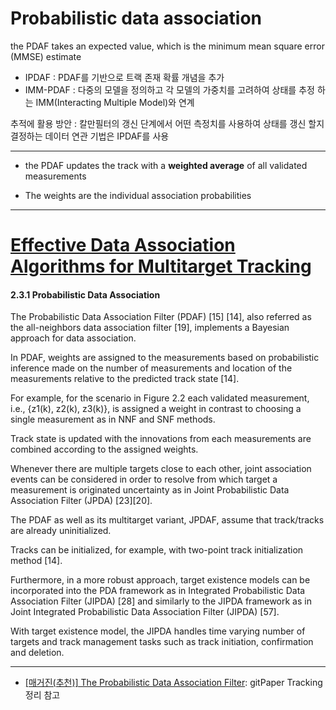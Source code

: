 # Probabilistic data association

the PDAF takes an expected value, which is the minimum mean square error (MMSE) estimate

- IPDAF : PDAF를 기반으로 트랙 존재 확률 개념을 추가 
- IMM-PDAF : 다중의 모델을 정의하고 각 모델의 가중치를 고려하여 상태를 추정 하는 IMM(Interacting Multiple Model)와 연계 


추적에 활용 방안 : 칼만필터의 갱신 단계에서 어떤 측정치를 사용하여 상태를 갱신 할지 결정하는 데이터 연관 기법은 IPDAF를 사용 



---

- the PDAF updates the track with a **weighted average** of all validated measurements

- The weights are the individual association probabilities


---
# [Effective Data Association Algorithms for Multitarget Tracking](https://macsphere.mcmaster.ca/bitstream/11375/16272/2/thesis%20-%20Biruk%20Habtemariam.pdf)


#### 2.3.1 Probabilistic Data Association

The Probabilistic Data Association Filter (PDAF) [15] [14], also referred as the all-neighbors data association filter [19], implements a Bayesian approach for data association. 

In PDAF, weights are assigned to the measurements based on probabilistic inference made on the number of measurements and location of the measurements relative to the predicted track state [14]. 

For example, for the scenario in Figure 2.2 each validated measurement, i.e., {z1(k), z2(k), z3(k)}, is assigned a weight in contrast to choosing a single measurement as in NNF and SNF methods. 

Track state is updated with the innovations from each measurements are combined according to the assigned weights. 

Whenever there are multiple targets close to each other, joint association events can be considered in order to resolve from which target a measurement is originated uncertainty as in Joint Probabilistic Data Association Filter (JPDA) [23][20]. 

The PDAF as well as its multitarget variant, JPDAF, assume that track/tracks are already uninitialized. 

Tracks can be initialized, for example, with two-point track initialization method [14]. 

Furthermore, in a more robust approach, target existence models can be incorporated into the PDA framework as in Integrated Probabilistic Data Association Filter (JIPDA) [28] and similarly to the JIPDA framework as in Joint Integrated Probabilistic Data Association Filter (JIPDA) [57]. 

With target existence model, the JIPDA handles time varying number of targets and track management tasks such as track initiation, confirmation and deletion.







---

- [[매거진(추천)] The Probabilistic Data Association Filter](http://citeseerx.ist.psu.edu/viewdoc/download?doi=10.1.1.212.383&rep=rep1&type=pdf): gitPaper Tracking 정리 참고 

